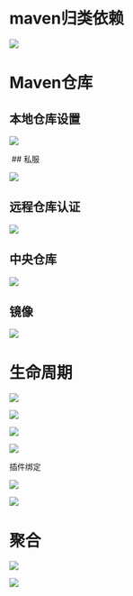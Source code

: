 # maven归类依赖

![](../Allpic/1566614158330.png)



# Maven仓库

## 本地仓库设置

![](../Allpic/1566614332874.png)

​	## 私服

![](../Allpic/1566615296697.png)

## 远程仓库认证

![](../Allpic/1566615391409.png)

## 中央仓库

![](../Allpic/1566615455976.png)

## 镜像

![](../Allpic/1566615703293.png)

# 生命周期

![](../Allpic/1566617147507.png)





![](../Allpic/1566617191687.png)

![](../Allpic/1566617239456.png)

![](../Allpic/1566617315937.png)

插件绑定

![](../Allpic/1566617474441.png)

![](../Allpic/1566617557073.png)

# 聚合

![](../Allpic/1566617802042.png)

![](../Allpic/1566617828202.png)

